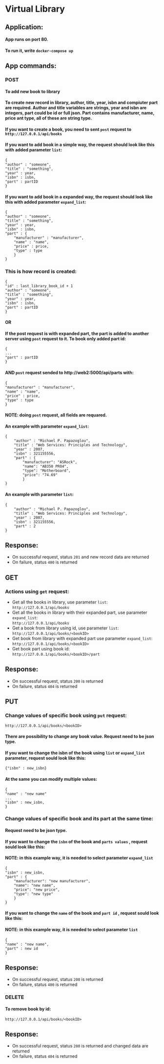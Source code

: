 # Virtual Library

## Application:
#### App runs on port 80.
#### To run it, write `docker-compose up`

## App commands:  

### POST
#### To add new book to library
#### To create new record in library, author, title, year, isbn and compiuter part are required. Author and title variables are strings, year and isbn are integers, part could be id or full json. Part contains manufacturer, name, price ant type, all of these are string type.
#### If you want to create a book, you need to sent `post` request to `http://127.0.0.1/api/books`
#### If you want to add book in a simple way, the request should look like this with added parameter `list`:
```
{
"author" : "someone",
"title" : "something",
"year" : year,
"isbn" : isbn,
"part" : partID
}
```
#### If you want to add book in a expanded way, the request should look like this with added parameter `expand_list`:
```
{
"author" : "someone",
"title" : "something",
"year" : year,
"isbn" : isbn,
"part" : {
    "manufacturer" : "manufacturer",
    "name" : "name",
    "price" : price,
    "type" : type
    }
}
```
### This is how record is created:
```
{
"id" : last_library_book_id + 1
"author" : "someone",
"title" : "something",
"year" : year,
"isbn" : isbn,
"part" : partID
}
```
#### OR
#### If the post request is with expanded part, the part is added to another server using `post` request to it. To book only added part id:
```
{
...
"part" : partID
}
```
#### AND `post` request sended to http://web2:5000/api/parts with:
```
{
"manufacturer" : "manufacturer",
"name" : "name",
"price" : price,
"type" : type
}
```
#### NOTE: doing `post` request, all fields are requared.
#### An example with parameter `expand_list`:
```
{
    "author" : "Michael P. Papazoglou",
    "title" : "Web Services: Principles and Technology",
    "year" : 2007,
    "isbn" : 321155556,
    "part" : {
        "manufacturer": "ASRock",
        "name": "AB350 PRO4",
        "type": "Motherboard",
        "price": "74.69"
        }
}
```
#### An example with parameter `list`:
```
{
    "author" : "Michael P. Papazoglou",
    "title" : "Web Services: Principles and Technology",
    "year" : 2007,
    "isbn" : 321155556,
    "part" : 2
}
```

## Response:
* On successful request, status `201` and new record data are returned
* On failure, status `400` is returned


## GET
### Actions using `get` request:
* Get all the books in library, use parameter `list`:  
`http://127.0.0.1/api/books` 
* Get all the books in library with their expanded part, use parameter `expand_list`:  
`http://127.0.0.1/api/books` 
* Get a book from library using id, use parameter `list`:  
`http://127.0.0.1/api/books/<bookID>`
* Get book from library with expanded part use parameter `expand_list`:  
`http://127.0.0.1/api/books/<bookID>`
* Get book part using book id:  
`http://127.0.0.1/api/books/<bookID>/part`

## Response:
* On successful request, status `200` is returned
* On failure, status `404` is returned


## PUT
### Change values of specific book using `put` request:
`http://127.0.0.1/api/books/<bookID>`
#### There are possibility to change any book value. Request need to be json type. 
#### If you want to change the isbn of the book using `list` or `expand_list` parameter, request sould look like this:
```
{"isbn" : new_isbn}
```
#### At the same you can modify multiple values:
```
{
"name" : "new name"
...
"isbn" : new_isbn,
}
```
### Change values of specific book and its part at the same time:
#### Request need to be json type.
#### If you want to change the `isbn` of the book and `parts values` , request sould look like this:
#### NOTE: in this example way, it is needed to select parameter `expand_list`
```
{
"isbn" : new_isbn,
"part" : {
    "manufacturer": "new manufacturer",
    "name": "new name",
    "price": "new price",
    "type": "new type"
    }
}
```
#### If you want to change the `name` of the book and `part id` , request sould look like this:
#### NOTE: in this example way, it is needed to select parameter `list`
```
{
"name" : "new name",
"part" : new id
}
```
## Response:
* On successful request, status `200` is returned
* On failure, status `400` is returned

### DELETE
#### To remove book by id:
`http://127.0.0.1/api/books/<bookID>`

## Response:
* On successful request, status `200` is returned and changed data are returned
* On failure, status `404` is returned

